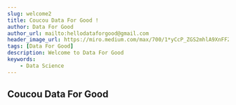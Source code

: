 ```yaml
---
slug: welcome2
title: Coucou Data For Good !
author: Data For Good
author_url: mailto:hellodataforgood@gmail.com
header_image_url: https://miro.medium.com/max/700/1*yCcP_ZGS2mhlA9XnFFZDEw.jpeg
tags: [Data For Good]
description: Welcome to Data For Good
keywords:
    - Data Science
---
```


<!--truncate-->

## Coucou Data For Good
